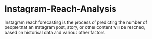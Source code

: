 # Instagram-Reach-Analysis
Instagram reach forecasting is the process of predicting the number of people that an Instagram post, story, or other content will be reached, based on historical data and various other factors
